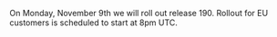 On Monday, November 9th we will roll out release 190. Rollout for EU customers is scheduled to start at 8pm UTC.
